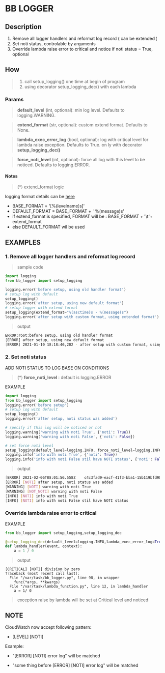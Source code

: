 # BB LOGGER
## Description
1. Remove all logger handlers and reformat log record ( can be extended )
2. Set noti status, controlable by arguments
3. Override lambda raise error to critical and notice if noti status = True, optional


## How
> 1. call setup_logging() one time at begin of program
> 2. using decorator setup_logging_dec() with each lambda

### Params
> **default_level** (int, optional): min log level. Defaults to logging.WARNING.

> **extend_format** (str, optional): custom extend format. Defaults to None.

> **lambda_exec_error_log** (bool, optional): log with critical level for lambda raise exception. Defaults to True. on ly with decorator **setup_logging_dec()**

> **force_noti_level** (int, optional): force all log with this level to be noticed. Defaults to logging.ERROR.

#### Notes

> (*) extend_format logic

logging format details can be  [here](https://docs.python.org/3/library/logging.html#logrecord-attributes)

* BASE_FORMAT = '[%(levelname)s]'
* DEFAULT_FORMAT = BASE_FORMAT + ' %(message)s'
* if extend_format is specified, FORMAT will be : BASE_FORMAT + '\\t'+ extend_format
* else DEFAULT_FORMAT wil be used  
##  EXAMPLES
### 1. Remove all logger handlers and reformat log record 

> sample code
```python 
import logging
from bb_logger import setup_logging

logging.error('before setup, using old handler format')
# setup log with default 
setup_logging()
logging.error('after setup, using new default format')
# setup logger with extend format
setup_logging(extend_format="%(asctime)s - %(message)s")
logging.error('after setup with custom format, using extended format')
```
> output 
```sh
ERROR:root:before setup, using old handler format
[ERROR] after setup, using new default format
[ERROR]	2021-01-10 18:18:46,202 - after setup with custom format, using extended format
```





 ### 2. Set noti status

 ADD NOTI STATUS TO LOG BASE ON CONDITIONS
 > (*) **force_noti_level** : default is logging.ERROR

EXAMPLE

```python
import logging
from bb_logger import setup_logging
logging.error('before setup')
# setup log with default 
setup_logging()
logging.error('after setup, noti status was added')

# specify if this log will be noticed or not
logging.warning('warning with noti True', {'noti': True})
logging.warning('warning with noti False', {'noti': False})

# set force noti level
setup_logging(default_level=logging.INFO, force_noti_level=logging.INFO)
logging.info('info with noti True', {'noti': True})
logging.info('info with noti False stil have NOTI status', {'noti': False})


```
> output
```sh
[ERROR]	2021-02-06T08:01:56.558Z	c4c3fad9-eacf-41f3-bba1-15b119bfd980	before setup
[ERROR] [NOTI] after setup, noti status was added
[WARNING] [NOTI] warning with noti True
[WARNING] [NOT_NOTI] warning with noti False
[INFO] [NOTI] info with noti True
[INFO] [NOTI] info with noti False stil have NOTI status

```


###  Override lambda raise error to critical

EXAMPLE

```python
from bb_logger import setup_logging,setup_logging_dec

@setup_logging_dec(default_level=logging.INFO,lambda_exec_error_log=True, force_noti_level=logging.ERROR)
def lambda_handler(event, context):
    a = 1 / 0

```
> output
```shell
[CRITICAL] [NOTI] division by zero
Traceback (most recent call last):
  File "/var/task/bb_logger.py", line 98, in wrapper
    func(*args, **kwargs)
  File "/var/task/lambda_function.py", line 12, in lambda_handler
    a = 1/ 0
```
> exception raise by lambda will be set at Critical level and noticed



## NOTE

CloudWatch now accept following pattern:

* [LEVEL] [NOTI]

Example:

* "[ERROR] [NOTI] error log" will be matched

* "some thing before [ERROR] [NOTI] error log" will be matched